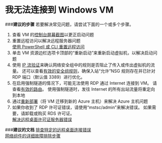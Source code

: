 <properties  
    pageTitle="I can't connect to my Windows VM"
    description="我无法连接到 Windows VM"
    service="microsoft.compute"
    resource="virtualmachines"
    authors="kasparks"
    displayOrder="1"
    selfHelpType="resource"
    supportTopicIds="32411835"
    resourceTags="windows, windowsSQL"
    productPesIds="14749"
    cloudEnvironments="public"
/>


# <a name="i-cant-connect-to-my-windows-vm"></a>我无法连接到 Windows VM

###<a name="recommended-steps"></a>**建议的步骤**
若要解决常见问题，请尝试下面的一个或多个步骤。

1. 查看 VM 的[控制台屏幕截图](data-blade:Microsoft_Azure_Compute.VirtualMachineSerialConsoleLogBlade)以更正启动问题
2. 重置远程访问以解决远程服务器问题 <br>
[使用 PowerShell 或 CLI 重置远程访问](http://aka.ms/resetsarmwinremoteaccess)
3. 单击 VM 资源边栏选项卡顶部的“重新启动”来重新启动虚拟机，以解决启动问题
4. 使用 [IP 流验证](data-blade:microsoft_azure_network.verifyipflowblade)来确认网络安全组中的规则是否阻止了传入或传出虚拟机的流量。 还可以查看[有效的安全组规则](data-blade:Microsoft_Azure_Network.EffectiveSecurityRulesBlade)，确保入站“允许”NSG 规则存在并已针对 RDP 端口（默认值 3389）进行优化。
5. 在启用强制隧道的情况下，可能无法使用 RDP 通过 Internet 连接到 VM。 请查看[有效的路由](data-blade:Microsoft_Azure_Network.EffectiveRoutesBlade)。 使用强制隧道时，发往 Internet 的所有出站流量将重定向到本地
6. 通过[重新部署](data-blade:Microsoft_Azure_Compute.VirtualMachineRedeploy)（将 VM 迁移到新的 Azure 主机）来解决 Azure 主机问题
7. 如果你收到了 RDP 许可证错误，请使用“mstsc/admin”来解决错误。 如果需要，请卸载或购买 RDS 许可证。 <br>
[解决远程桌面许可证服务器错误](https://azure.microsoft.com/documentation/articles/virtual-machines-troubleshoot-remote-desktop-connections/#rdplicense)

###<a name="recommended-documents"></a>**建议的文档**
[排查特定的远程桌面连接错误](https://azure.microsoft.com/documentation/articles/virtual-machines-troubleshoot-remote-desktop-connections/#troubleshoot-specific-remote-desktop-connection-errors) <br>
[网络组件的详细故障排除步骤](https://azure.microsoft.com/documentation/articles/virtual-machines-rdp-detailed-troubleshoot/)

